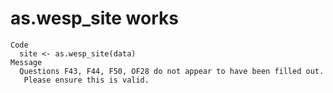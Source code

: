 # as.wesp_site works

    Code
      site <- as.wesp_site(data)
    Message
      Questions F43, F44, F50, OF28 do not appear to have been filled out.
       Please ensure this is valid.

